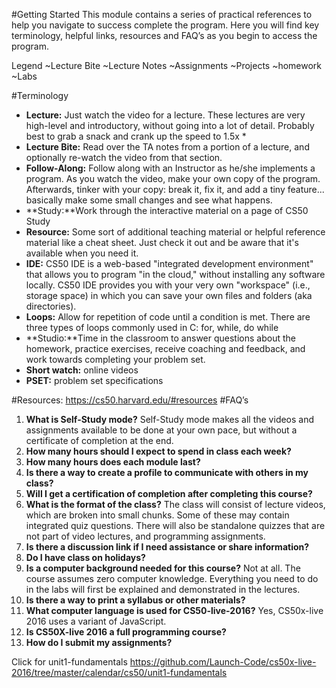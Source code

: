 #Getting Started
This module contains a series of practical references to help you navigate to success complete the program. Here you will find key terminology, helpful links,
resources and FAQ’s as you begin to access the program.

Legend
 ~Lecture Bite     ~Lecture Notes ~Assignments  ~Projects  ~homework  ~Labs

#Terminology
*	**Lecture:** Just watch the video for a lecture. These lectures are very high-level and introductory, without going into a lot of detail. Probably best to grab a snack and crank up the speed to 1.5x *
*	**Lecture Bite:** Read over the TA notes from a portion of a lecture, and optionally re-watch the video from that section.
* **Follow-Along:** Follow along with an Instructor as he/she implements a program. As you watch the video, make your own copy of the program. Afterwards, tinker with your copy: break it, fix it, and add a tiny feature... basically make some small changes and see what happens.
*	**Study:**Work through the interactive material on a page of CS50 Study
*	**Resource:** Some sort of additional teaching material or helpful reference material like a cheat sheet. Just check it out and be aware that it's available when you need it.
* **IDE:** CS50 IDE is a web-based "integrated development environment" that allows you to program "in the cloud," without installing any software locally. CS50 IDE provides you with your very own "workspace" (i.e., storage space) in which you can save your own files and folders (aka directories).
*	**Loops:** Allow for repetition of code until a condition is met. There are three types of loops commonly used in C: for, while, do while
*	**Studio:**Time in the classroom to answer questions about the homework, practice exercises, receive coaching and feedback, and work towards completing your problem set.
*	**Short watch:** online videos
*	**PSET:** problem set specifications

#Resources: https://cs50.harvard.edu/#resources
#FAQ’s
1.	**What is Self-Study mode?**
Self-Study mode makes all the videos and assignments available to be done at your own pace, but without a certificate of completion at the end.
2.	**How many hours should I expect to spend in class each week?**
3.	**How many hours does each module last?**
4.	**Is there a way to create a profile to communicate with others in my class?** 
5.	**Will I get a certification of completion after completing this course?**
6.	**What is the format of the class?**
The class will consist of lecture videos, which are broken into small chunks. Some of these may contain integrated quiz questions. There will also be standalone quizzes that are not part of video lectures, and programming assignments. 
7.	**Is there a discussion link if I need assistance or share information?**
8.	**Do I have class on holidays?**
9.	**Is a computer background needed for this course?**
Not at all. The course assumes zero computer knowledge. Everything you need to do in the labs will first be explained and demonstrated in the lectures.
10.	**Is there a way to print a syllabus or other materials?**
11.	**What computer language is used for CS50-live-2016?**
Yes, CS50x-live 2016 uses a variant of JavaScript.  
12.	**Is CS50X-live 2016 a full programming course?**
13.	**How do I submit my assignments?**

Click for unit1-fundamentals 
https://github.com/Launch-Code/cs50x-live-2016/tree/master/calendar/cs50/unit1-fundamentals
